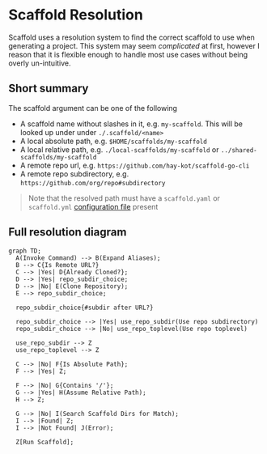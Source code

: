 ---
---

# Scaffold Resolution

Scaffold uses a resolution system to find the correct scaffold to use when generating a project. This system may seem _complicated_ at first, however I reason that it is flexible enough to handle most use cases without being overly un-intuitive.


## Short summary

The scaffold argument can be one of the following

- A scaffold name without slashes in it, e.g. `my-scaffold`. This will be looked up under
  under `./.scaffold/<name>`
- A local absolute path, e.g. `$HOME/scaffolds/my-scaffold`
- A local relative path, e.g. `./local-scaffolds/my-scaffold` or `../shared-scaffolds/my-scaffold`
- A remote repo url, e.g. `https://github.com/hay-kot/scaffold-go-cli`
- A remote repo subdirectory, e.g. `https://github.com/org/repo#subdirectory`

> Note that the resolved path must have a `scaffold.yaml` or `scaffold.yml` [configuration file](../templates/scaffold-file.md) present

## Full resolution diagram

```mermaid
graph TD;
  A(Invoke Command) --> B(Expand Aliases);
  B --> C{Is Remote URL?}
  C --> |Yes| D{Already Cloned?};
  D --> |Yes| repo_subdir_choice;
  D --> |No| E(Clone Repository);
  E --> repo_subdir_choice;

  repo_subdir_choice{#subdir after URL?}

  repo_subdir_choice --> |Yes| use_repo_subdir(Use repo subdirectory)
  repo_subdir_choice --> |No| use_repo_toplevel(Use repo toplevel)

  use_repo_subdir --> Z
  use_repo_toplevel --> Z

  C --> |No| F{Is Absolute Path};
  F --> |Yes| Z;

  F --> |No| G{Contains '/'};
  G --> |Yes| H(Assume Relative Path);
  H --> Z;

  G --> |No| I(Search Scaffold Dirs for Match);
  I --> |Found| Z;
  I --> |Not Found| J(Error);

  Z[Run Scaffold];
```